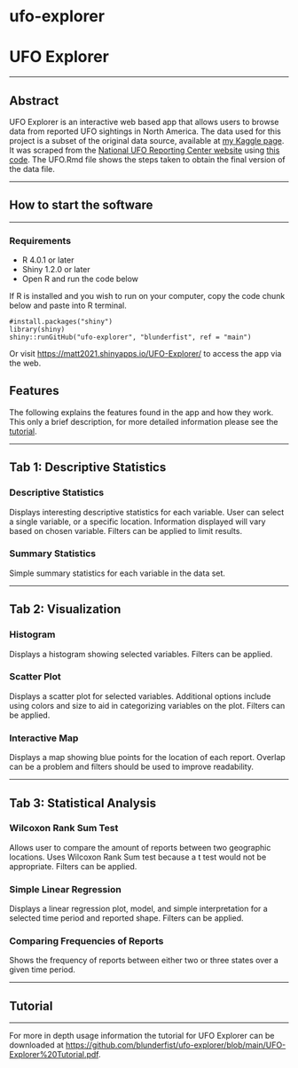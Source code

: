 # ufo-explorer
# UFO Explorer

---

## Abstract


UFO Explorer is an interactive web based app that allows users to browse data from reported UFO sightings in North America. The data used for this project is a subset of the original data source, available at [my Kaggle page](https://www.kaggle.com/blunderfist/ufo-sightings). It was scraped from the [National UFO Reporting Center website](http://www.nuforc.org) using [this code](https://github.com/blunderfist/py-ufo-scrape). The UFO.Rmd file shows the steps taken to obtain the final version of the data file.

---


## How to start the software

---

### Requirements

 - R 4.0.1 or later
 - Shiny 1.2.0 or later
 - Open R and run the code below

If R is installed and you wish to run on your computer, copy the code chunk below and paste into R terminal.

```{r}
#install.packages("shiny")
library(shiny)
shiny::runGitHub("ufo-explorer", "blunderfist", ref = "main")
```

Or visit <https://matt2021.shinyapps.io/UFO-Explorer/> to access the app via the web.

## Features

The following explains the features found in the app and how they work. This only a brief description, for more detailed information please see the [tutorial](https://github.com/blunderfist/ufo-explorer/blob/main/UFO-Explorer%20Tutorial.pdf).

---


## Tab 1: Descriptive Statistics

### Descriptive Statistics

Displays interesting descriptive statistics for each variable. User can select a single variable, or a specific location. Information displayed will vary based on chosen variable. Filters can be applied to limit results.

### Summary Statistics

Simple summary statistics for each variable in the data set.

---


## Tab 2: Visualization

### Histogram

Displays a histogram showing selected variables. Filters can be applied.


### Scatter Plot

Displays a scatter plot for selected variables. Additional options include using colors and size to aid in categorizing variables on the plot. Filters can be applied.


### Interactive Map

Displays a map showing blue points for the location of each report. Overlap can be a problem and filters should be used to improve readability.

---


## Tab 3: Statistical Analysis

### Wilcoxon Rank Sum Test

Allows user to compare the amount of reports between two geographic locations. Uses Wilcoxon Rank Sum test because a t test would not be appropriate. Filters can be applied.


### Simple Linear Regression

Displays a linear regression plot, model, and simple interpretation for a selected time period and reported shape. Filters can be applied.


### Comparing Frequencies of Reports

Shows the frequency of reports between either two or three states over a given time period.

---


## Tutorial

---


For more in depth usage information the tutorial for UFO Explorer can be downloaded at <https://github.com/blunderfist/ufo-explorer/blob/main/UFO-Explorer%20Tutorial.pdf>.
